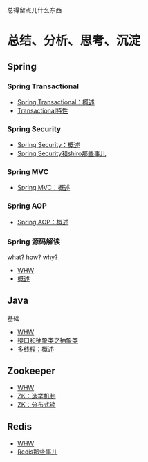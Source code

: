 总得留点儿什么东西

# 总结、分析、思考、沉淀

## Spring
### Spring Transactional
* [Spring Transactional：概述](https://github.com/tunghsiaoman/depository/issues/1)
* [Transactional特性](https://github.com/tunghsiaoman/depository/issues/1)

### Spring Security
* [Spring Security：概述](https://github.com/tunghsiaoman/depository/issues/1)
* [Spring Security和shiro那些事儿](https://github.com/tunghsiaoman/depository/issues/1)

### Spring MVC
* [Spring MVC：概述](https://github.com/tunghsiaoman/depository/issues/1)

### Spring AOP
* [Spring AOP：概述](https://github.com/tunghsiaoman/depository/issues/1)

### Spring 源码解读
what? how? why?
* [WHW](https://github.com/tunghsiaoman/depository/issues/1)
* [概述](https://github.com/tunghsiaoman/depository/issues/1)

## Java
基础
* [WHW](https://github.com/tunghsiaoman/depository/issues/1)
* [接口和抽象类之抽象类](https://github.com/tunghsiaoman/depository/issues/1)
* [多线程：概述](https://github.com/tunghsiaoman/depository/issues/1)

## Zookeeper
* [WHW](https://github.com/tunghsiaoman/depository/issues/1)
* [ZK：选举机制](https://github.com/tunghsiaoman/depository/issues/1)
* [ZK：分布式锁](https://github.com/tunghsiaoman/depository/issues/1)

## Redis
* [WHW](https://github.com/tunghsiaoman/depository/issues/1)
* [Redis那些事儿](https://github.com/tunghsiaoman/depository/issues/1)
